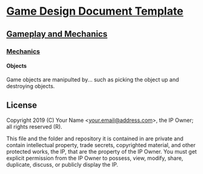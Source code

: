 # [Game Design Document Template](../../readme.md)

## [Gameplay and  Mechanics](../readme.md)

### [Mechanics](./readme.md)

#### Objects

Game objects are manipulted by... such as picking the object up and destroying objects.


## License

Copyright 2019 (C) Your Name <<your.email@address.com>>, the IP Owner; all rights reserved (R).

This file and the folder and repository it is contained in are private and contain intellectual property, trade secrets, copyrighted material, and other protected works, the IP, that are the property of the IP Owner. You must get explicit permission from the IP Owner to possess, view, modify, share, duplicate, discuss, or publicly display the IP.
